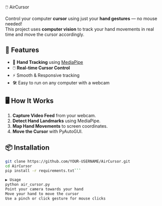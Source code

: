 🖱️ AirCursor

Control your computer **cursor** using just your **hand gestures** — no mouse needed!  
This project uses **computer vision** to track your hand movements in real time and move the cursor accordingly.

## 🚀 Features
- 👋 **Hand Tracking** using [MediaPipe](https://google.github.io/mediapipe/)
- 🖱️ **Real-time Cursor Control**
- ⚡ Smooth & Responsive tracking
- 🛠️ Easy to run on any computer with a webcam

## 🖥️ How It Works
1. **Capture Video Feed** from your webcam.
2. **Detect Hand Landmarks** using MediaPipe.
3. **Map Hand Movements** to screen coordinates.
4. **Move the Cursor** with PyAutoGUI.

## 📦 Installation
```bash
git clone https://github.com/YOUR-USERNAME/AirCursor.git
cd AirCursor
pip install -r requirements.txt```

▶️ Usage
python air_cursor.py
Point your camera towards your hand
Move your hand to move the cursor
Use a pinch or click gesture for mouse clicks

